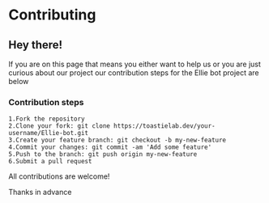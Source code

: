 # Contributing

## Hey there!
If you are on this page that means you either want to help us or you are just curious about our project our contribution steps for the Ellie bot project are below

### Contribution steps

```
1.Fork the repository
2.Clone your fork: git clone https://toastielab.dev/your-username/Ellie-bot.git
3.Create your feature branch: git checkout -b my-new-feature
4.Commit your changes: git commit -am 'Add some feature'
5.Push to the branch: git push origin my-new-feature
6.Submit a pull request
```

All contributions are welcome!

Thanks in advance